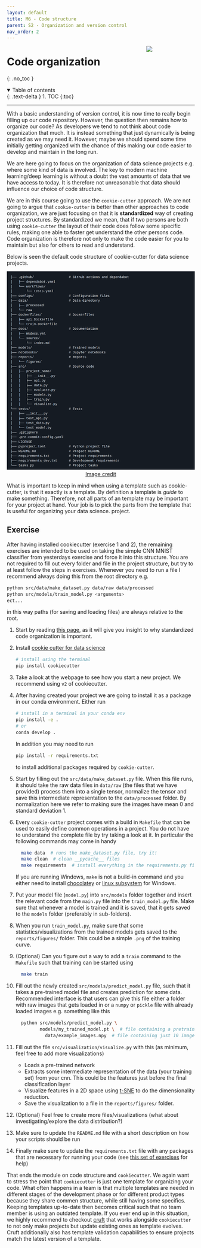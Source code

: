 ```yaml
---
layout: default
title: M6 - Code structure
parent: S2 - Organization and version control
nav_order: 2
---
```


<img style="float: right;" src="../figures/icons/cookiecutter.png" width="130">

# Code organization
{: .no_toc }

<details open markdown="block">
  <summary>
    Table of contents
  </summary>
  {: .text-delta }
1. TOC
{:toc}
</details>

---

With a basic understanding of version control, it is now time to really begin filling up our code repository. However,
the question then remains how to organize our code? As developers we tend to not think about code organization that
much. It is instead something that just dynamically is being created as we may need it. However, maybe we should spend
some time initially getting organized with the chance of this making our code easier to develop and maintain in the
long run.

We are here going to focus on the organization of data science projects e.g. where some kind of data is involved. The
key to modern machine learning/deep learning is without a doubt the vast amounts of data that we have access to today.
It is therefore not unreasonable that data should influence our choice of code structure.

We are in this course going to use the `cookie-cutter` approach. We are not going to argue that `cookie-cutter` is
better than other approaches to code organization, we are just focusing on that it is **standardized** way of creating
project structures. By standardized we mean, that if two persons are both using `cookie-cutter` the layout of their
code does follow some specific rules, making one able to faster get understand the other persons code. Code organization
is therefore not only to make the code easier for you to maintain but also for others to read and understand.

Below is seen the default code structure of cookie-cutter for data science projects.

<p align="center">
  <img src="../figures/cookie_cutter.png" width="1000">
  <br>
  <a href="https://github.com/drivendata/cookiecutter-data-science"> Image credit </a>
</p>

What is important to keep in mind when using a template such as cookie-cutter, is that it exactly is a template. By
definition a template is *guide* to make something. Therefore, not all parts of an template may be important for your
project at hand. Your job is to pick the parts from the template that is useful for organizing your data science.
project.

## Exercise

After having installed cookiecutter (exercise 1 and 2), the remaining exercises are intended to be used on taking the
simple CNN MNIST classifier from yesterdays exercise and force it into this structure. You are not required to fill out
every folder and file in the project structure, but try to at least follow the steps in exercises. Whenever you need to
run a file I recommend always doing this from the root directory e.g.

```bash
python src/data/make_dataset.py data/raw data/processed
python src/models/train_model.py <arguments>
ect...
```

in this way paths (for saving and loading files) are always relative to the root.

1. Start by reading [this page](https://drivendata.github.io/cookiecutter-data-science/), as it will give you insight
   to why standardized code organization is important.

2. Install [cookie cutter for data science](https://github.com/drivendata/cookiecutter-data-science)

   ``` bash
   # install using the terminal
   pip install cookiecutter
   ```

3. Take a look at the webpage to see how you start a new project. We recommend using `v2` of cookiecutter.

4. After having created your project we are going to install it as a package in our conda environment. Either run
   ```bash
   # install in a terminal in your conda env
   pip install -e .
   # or
   conda develop .
	 ```
   In addition you may need to run
   ```bash
   pip install -r requirements.txt
   ```
   to install additional packages required by `cookie-cutter`.

5. Start by filling out the `src/data/make_dataset.py` file. When this file runs, it should take the raw data files in
   `data/raw` (the files that we have provided) process them into a single tensor, normalize the tensor and save this
   intermediate representation to the `data/processed` folder. By normalization here we refer to making sure the
   images have mean 0 and standard deviation 1.

5. Every `cookie-cutter` project comes with a build in `Makefile` that can be used to easily define common operations in
   a project. You do not have to understand the complete file by try taking a look at it. In particular the following
   commands may come in handy
   ```bash
	 make data  # runs the make_dataset.py file, try it!
	 make clean  # clean __pycache__ files
	 make requirements  # install everything in the requirements.py file
	 ```
   If you are running Windows, `make` is not a build-in command and you either need to install
   [chocolatey](https://chocolatey.org/) or
   [linux subsystem](https://docs.microsoft.com/en-us/windows/wsl/install-win10) for Windows.

6. Put your model file (`model.py`) into `src/models` folder together and insert the relevant code from the `main.py`
   file into the `train_model.py` file. Make sure that whenever a model is trained and it is saved, that it gets saved
   to the `models` folder (preferably in sub-folders).

7. When you run `train_model.py`, make sure that some statistics/visualizations from the trained models gets saved to
   the `reports/figures/` folder. This could be a simple `.png` of the training curve.

8. (Optional) Can you figure out a way to add a `train` command to the `Makefile` such that training can be started
   using
   ```bash
	 make train
	 ```

9. Fill out the newly created `src/models/predict_model.py` file, such that it takes a pre-trained model file and
   creates prediction for some data. Recommended interface is that users can give this file either a folder with raw
   images that gets loaded in or a `numpy` or `pickle` file with already loaded images e.g. something like this
   ```bash
	 python src/models/predict_model.py \
	        models/my_trained_model.pt \  # file containing a pretrained model
		      data/example_images.npy  # file containing just 10 images for prediction
   ```

10. Fill out the file `src/visualization/visualize.py` with this (as minimum, feel free to add more visualizations)
	  * Loads a pre-trained network
	  * Extracts some intermediate representation of the data (your training set) from your cnn. This could be the
      features just before the final classification layer
	  * Visualize features in a 2D space using
      [t-SNE](https://scikit-learn.org/stable/modules/generated/sklearn.manifold.TSNE.html) to do the dimensionality
      reduction.
	  * Save the visualization to a file in the `reports/figures/` folder.

10. (Optional) Feel free to create more files/visualizations (what about investigating/explore the data distribution?)

11. Make sure to update the `README.md` file with a short description on how your scripts should be run

12. Finally make sure to update the `requirements.txt` file with any packages that are necessary for running your
    code (see [this set of exercises](../s1_development_environment/M2_conda.md) for help)

That ends the module on code structure and `cookiecutter`. We again want to stress the point that `cookiecutter` is
just one template for organizing your code. What often happens in a team is that multiple templates are needed in
different stages of the development phase or for different product types because they share commen structure, while
still having some specifics. Keeping templates up-to-date then becomes critical such that no team member is using an
outdated template. If you ever end up in this situation, we highly recommend to checkout
[cruft](https://github.com/cruft/cruft) that works alongside `cookiecutter` to not only make projects but update
existing ones as template evolves. Cruft additionally also has template validation capabilities to ensure projects
match the latest version of a template.
